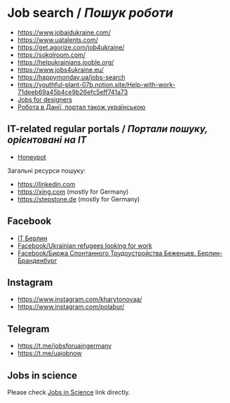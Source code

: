 # Job search / _Пошук роботи_

* https://www.jobaidukraine.com/
* https://www.uatalents.com/
* https://get.agorize.com/job4ukraine/
* https://sokolroom.com/
* https://helpukrainians.jooble.org/
* https://www.jobs4ukraine.eu/
* https://happymonday.ua/jobs-search
* https://youthful-plant-07b.notion.site/Help-with-work-71deeb69a45b4ce9b26efc5eff741a73
* [Jobs for designers](https://gentle-stick-dcc.notion.site/4d022046c5324e4ab1f820eff6c22085)
* [Робота в Данії, портал також українською](https://www.jobindex.dk/cms/jobs-for-ukraine-jobseekers-ukr)


## IT-related regular portals / _Портали пошуку, орієнтовані на ІТ_
* [Honeypot](https://www.linkedin.com/posts/honeypotio_cv-and-interview-advice-for-those-affected-activity-6911665471935102976-3y_2/)

Загальні ресурси пошуку:
* https://linkedin.com
* https://xing.com (mostly for Germany)
* https://stepstone.de (mostly for Germany)

## Facebook
* [IT Берлин](https://www.facebook.com/groups/itberlin/)
* [Facebook/Ukrainian refugees looking for work](https://www.facebook.com/groups/1170640940342959)
* [Facebook/Биржа Спонтанного Трудоустройства Беженцев. Берлин-Бранденбург](https://www.facebook.com/groups/3097045947280122)

## Instagram
* https://www.instagram.com/kharytonovaa/
* https://www.instagram.com/polabur/

## Telegram
* https://t.me/jobsforuaingermany
* https://t.me/uajobnow

## Jobs in science
Please check [Jobs in Science](science.md) link directly.

